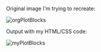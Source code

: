 Original image I'm trying to recreate:

![orgPlotBlocks](https://user-images.githubusercontent.com/60452595/84849834-10ba6000-b00b-11ea-87fc-f9337862de3e.JPG)


Output with my HTML/CSS code:

![myPlotBlocks](https://user-images.githubusercontent.com/60452595/84849844-14e67d80-b00b-11ea-8fc4-583f415fbbaf.JPG)
